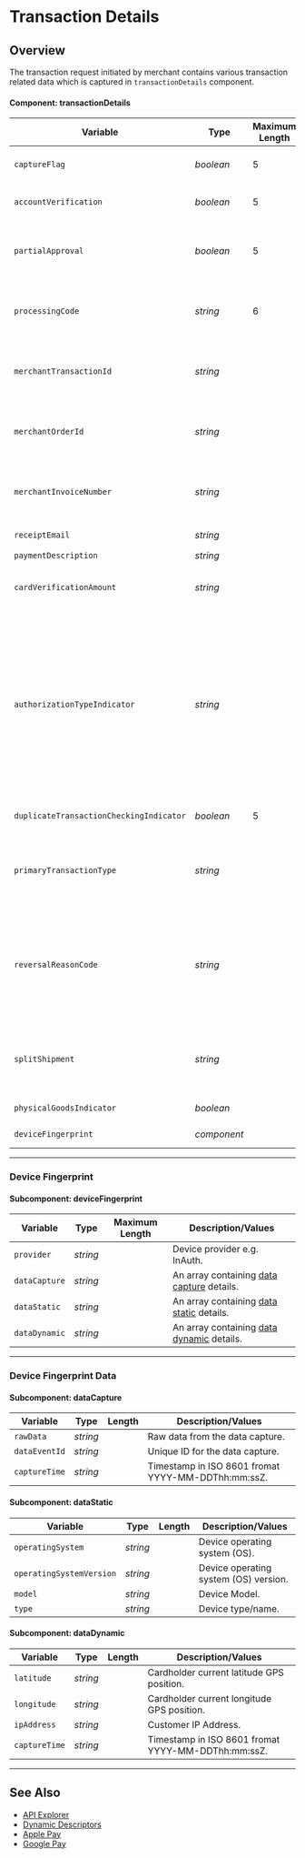 # Transaction Details

## Overview

The transaction request initiated by merchant contains various transaction related data which is captured in `transactionDetails` component.

#### Component: transactionDetails

|Variable    | Type| Maximum Length | Description/Values|
|---------|-----------|----------------|---------|
| `captureFlag` | *boolean* | 5 | Designates if the transaction should be captured. Auth (*FALSE*) or Sale (*TRUE*)|
| `accountVerification` | *boolean* | 5 | Determines if verification should be performed on the Payment Type.|
| `partialApproval` | *boolean* | 5 | Indicates if a partial approval is allowed. Partial approval should only be used in a card present or gift card transaction.|
| `processingCode` | *string* | 6 | A [required code](Processing-Code.md) is used in conjunction with the message type to define the type of transaction that is by the terminal to the host.|
| `merchantTransactionId` | *string* |  | Client transaction ID if supplied by client mapped from Retrieval Reference Number (RRN) in the Request.|
| `merchantOrderId` | *string* |  | Client transaction ID if supplied by client mapped from Retrieval Reference Number (RRN) in the Request.|
| `merchantInvoiceNumber` | *string* |  | Client transaction ID if supplied by client mapped from Retrieval Reference Number (RRN) in the Request.|
| `receiptEmail` | *string* |  | Email id to send the digital receipt.|
| `paymentDescription` | *string* |  | Payment Description|
| `cardVerificationAmount` | *string* |  | Amount to charge the card to attempt verification. Note: some card brands do not allow zero $ auth.|
| `authorizationTypeIndicator` | *string* |  | This tag indicates a transaction that occurs when a merchant captures transaction information while the connectivity is interrupted or unavailable. This tag must be sent in the authorization/ purchase/ refund transaction once the connectivity is restored. **Valid Values:** *INCREMENTAL_AUTH*, *RESUBMIT_AUTH*, *DELAYED_CHARGE*, *REAUTH*, *NO_SHOW*, *TOP_UP*, *DEFERRED_AUTH*|
| `duplicateTransactionCheckingIndicator` | *boolean* | 5 | Determines if duplicate transactions should be checked.|
| `primaryTransactionType` | *string* |  | Identifies the primary transaction type. **Valid Values:** *AUTH_ONLY*, *CHARGE_PREAUTH*, *CHARGE_SALE*, *CANCEL*, *REFUND*|
| `reversalReasonCode` | *string* |  | Reason the merchant/ customer requests for cancel (void). **Valid Values:** *VOIDED*, *TIMEOUT*, *EDIT_ERROR*, *MAC_VERIFICATION_ERROR*, MAC_SYNCH_ERROR, *ENCRYPTION_ERROR*, *SYSTEM_ERROR*, *SUSPECTED_FRAUD*|
| `splitShipment` | *string* |  | Identifies the number of shipments if the transaction will contain multiple shipments. Can be set during pre-auth or the first post-auth.|
| `physicalGoodsIndicator` | *boolean* |  | Identifies if physical goods were sold.|
| `deviceFingerprint` | *component* |  | An array containing the [device fingerprint](#subcomponent-devicefingerprint) details.|

---

### Device Fingerprint

#### Subcomponent: deviceFingerprint

| Variable | Type| Maximum Length | Description/Values|
|---------|----------|----------------|---------|
|`provider` | *string* |  | Device provider e.g. InAuth. |
|`dataCapture`| *string* |  | An array containing [data capture](#subcomponent-datacapture) details. | 
|`dataStatic`| *string* |  | An array containing [data static](#subcomponent-datastatic) details.|
|`dataDynamic`| *string* |  | An array containing [data dynamic](#subcomponent-datadynamic) details. |

---

### Device Fingerprint Data

#### Subcomponent: dataCapture

| Variable | Type | Length | Description/Values |
| -------- | :--: | :------------: | ------------------ |
| `rawData` | *string* |  | Raw data from the data capture. |
| `dataEventId` | *string* |  | Unique ID for the data capture. |
| `captureTime` | *string* |  | Timestamp in ISO 8601 fromat YYYY-MM-DDThh:mm:ssZ. |

#### Subcomponent: dataStatic

| Variable | Type | Length | Description/Values |
| -------- | :--: | :------------: | ------------------ |
| `operatingSystem` | *string* |  | Device operating system (OS). |
| `operatingSystemVersion` | *string* |  | Device operating system (OS) version. |
| `model` | *string* |  | Device Model. |
| `type` | *string* |  | Device type/name. |

#### Subcomponent: dataDynamic

| Variable | Type | Length | Description/Values |
| -------- | :--: | :------------: | ------------------ |
| `latitude` | *string* |  | Cardholder current latitude GPS position. |
| `longitude` | *string* |  | Cardholder current longitude GPS position. |
| `ipAddress` | *string* |  | Customer IP Address. |
| `captureTime` | *string* |  | Timestamp in ISO 8601 fromat YYYY-MM-DDThh:mm:ssZ. |

---

## See Also

- [API Explorer](URL)
- [Dynamic Descriptors](../Guides/Dynamic-Descriptor.md)
- [Apple Pay](../../Online-Mobile-Digital/Wallets-AltPayments/Apple-Pay/Apple-Pay.md)
- [Google Pay](../../Online-Mobile-Digital/Wallets-AltPayments/Apple-Pay/Apple-Pay.md)